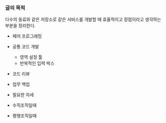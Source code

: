 ### 글의 목적
다수의 동료와 같은 저장소로 같은 서비스를 개발할 때 효율적이고 장점이라고 생각하는 부분을 정리한다.

- 페어 프로그래밍

- 공통 코드 개발
  - 영역 설정 툴
  - 반복적인 입력 박스
- 코드 리뷰
- 업무 백업
- 필요한 자세
- 수직조직일때
- 평행조직일때